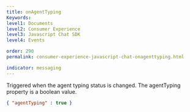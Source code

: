 ```yaml
---
title: onAgentTyping
Keywords:
level1: Documents
level2: Consumer Experience
level3: Javascript Chat SDK
level4: Events

order: 290
permalink: consumer-experience-javascript-chat-onagenttyping.html

indicator: messaging
---
```


Triggered when the agent typing status is changed. The agentTyping property is a boolean value. 

```json
{ "agentTyping" : true }
```